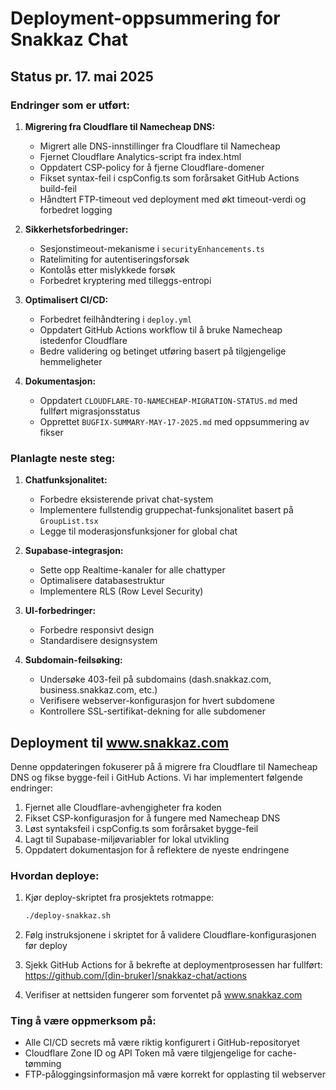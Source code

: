 # Deployment-oppsummering for Snakkaz Chat

## Status pr. 17. mai 2025

### Endringer som er utført:
1. **Migrering fra Cloudflare til Namecheap DNS:**
   - Migrert alle DNS-innstillinger fra Cloudflare til Namecheap
   - Fjernet Cloudflare Analytics-script fra index.html
   - Oppdatert CSP-policy for å fjerne Cloudflare-domener
   - Fikset syntax-feil i cspConfig.ts som forårsaket GitHub Actions build-feil
   - Håndtert FTP-timeout ved deployment med økt timeout-verdi og forbedret logging

2. **Sikkerhetsforbedringer:**
   - Sesjonstimeout-mekanisme i `securityEnhancements.ts`
   - Ratelimiting for autentiseringsforsøk
   - Kontolås etter mislykkede forsøk
   - Forbedret kryptering med tilleggs-entropi

3. **Optimalisert CI/CD:**
   - Forbedret feilhåndtering i `deploy.yml`
   - Oppdatert GitHub Actions workflow til å bruke Namecheap istedenfor Cloudflare
   - Bedre validering og betinget utføring basert på tilgjengelige hemmeligheter

4. **Dokumentasjon:**
   - Oppdatert `CLOUDFLARE-TO-NAMECHEAP-MIGRATION-STATUS.md` med fullført migrasjonsstatus
   - Opprettet `BUGFIX-SUMMARY-MAY-17-2025.md` med oppsummering av fikser

### Planlagte neste steg:
1. **Chatfunksjonalitet:**
   - Forbedre eksisterende privat chat-system 
   - Implementere fullstendig gruppechat-funksjonalitet basert på `GroupList.tsx`
   - Legge til moderasjonsfunksjoner for global chat

2. **Supabase-integrasjon:**
   - Sette opp Realtime-kanaler for alle chattyper
   - Optimalisere databasestruktur 
   - Implementere RLS (Row Level Security)

3. **UI-forbedringer:**
   - Forbedre responsivt design
   - Standardisere designsystem

4. **Subdomain-feilsøking:**
   - Undersøke 403-feil på subdomains (dash.snakkaz.com, business.snakkaz.com, etc.)
   - Verifisere webserver-konfigurasjon for hvert subdomene
   - Kontrollere SSL-sertifikat-dekning for alle subdomener

## Deployment til www.snakkaz.com

Denne oppdateringen fokuserer på å migrere fra Cloudflare til Namecheap DNS og fikse bygge-feil i GitHub Actions. Vi har implementert følgende endringer:

1. Fjernet alle Cloudflare-avhengigheter fra koden
2. Fikset CSP-konfigurasjon for å fungere med Namecheap DNS
3. Løst syntaksfeil i cspConfig.ts som forårsaket bygge-feil
4. Lagt til Supabase-miljøvariabler for lokal utvikling
5. Oppdatert dokumentasjon for å reflektere de nyeste endringene

### Hvordan deploye:

1. Kjør deploy-skriptet fra prosjektets rotmappe:
   ```bash
   ./deploy-snakkaz.sh
   ```

2. Følg instruksjonene i skriptet for å validere Cloudflare-konfigurasjonen før deploy

3. Sjekk GitHub Actions for å bekrefte at deploymentprosessen har fullført:
   https://github.com/[din-bruker]/snakkaz-chat/actions

4. Verifiser at nettsiden fungerer som forventet på www.snakkaz.com

### Ting å være oppmerksom på:

- Alle CI/CD secrets må være riktig konfigurert i GitHub-repositoryet
- Cloudflare Zone ID og API Token må være tilgjengelige for cache-tømming
- FTP-påloggingsinformasjon må være korrekt for opplasting til webserver
